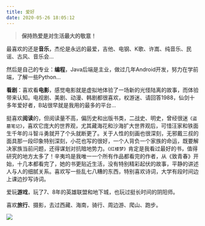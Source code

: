 ```yaml
---
title: 爱好
date: 2020-05-26 18:05:12
---
```


> **保持热爱是对生活最大的敬意！**

最喜欢的还是**音乐**，杰伦是永远的最爱，吉他、电钢、K歌、许嵩、纯音乐、民谣、古风、音乐会...

然后是自己的专业：**编程**，Java后端是主业，做过几年Android开发，努力在学前端，了解一些Python...

**看剧**：喜欢看**电影**，感觉电影就是虚拟地体验了一场新的光怪陆离的故事，而体验带来认知。电视剧、美剧、动漫、韩剧都很喜欢，权游迷、请回答1988，仙剑十多年爱好者，B站很早就是我用的最多的平台...

挺喜欢**阅读**的，但阅读量不高，偏历史和出版书类，二战史、明史，曾经很迷`《盗墓笔记》`，喜欢它庞大的世界观，尤其藏海花和沙海扩大世界观后，可惜汪家和铁面生千年的斗智斗勇就开了个头就断更了。关于人性的刻画也很深刻，无邪戴三叔的面具那一段印象特别深刻，小花也写的很好，一个人背负一个家族的命运，既要解决家族当前问题，还得谋划对抗暗地势力。`《红楼梦》`肯定是我看过最好的书，值得研究的地方太多了！辛夷坞是我唯一一个所有作品都看完的作者，从《致青春》开始，十几本都看完了，她的书更贴近生活，没有特别精彩起伏的故事，平静的讲述人与人的细腻关系。喜欢写一些乱七八糟的东西，特别喜欢诗词，大学有段时间边上课边抄写诗词。

爱玩**游戏**，玩了7、8年的英雄联盟和地下城，也玩过挺长时间的阴阳师。
  
喜欢**旅行**、摄影，去过西藏、海南，骑行、周边游、爬山、跑步。

![](/images/IMG_3228.jpg)
